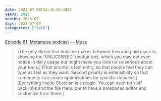 ```yaml
---
date: 2023-07-09T23:36:56.200Z
years: 2023
months: 2023-07
days: 2023-07-09
categories: ["talk"]
---
```

[Episode 81, Metamuse podcast — Muse](https://museapp.com/podcast/81-evergreen-notes/)

> [The only distinction Sublime makes between free and paid users is showing the 'UNLICENSED' toolbar text, which you may not even notice in daily usage but might make you look no so serious about your tools.]
> [First priority is text entry, so that people feel they can type as fast as they want. Second priority is extensibility so that community can create optimizations for specific domains.]
> [Everything inside Obsidian is a plugin. You can even turn off backlinks and the file menu bar to have a barebones editor and customize from there.]
